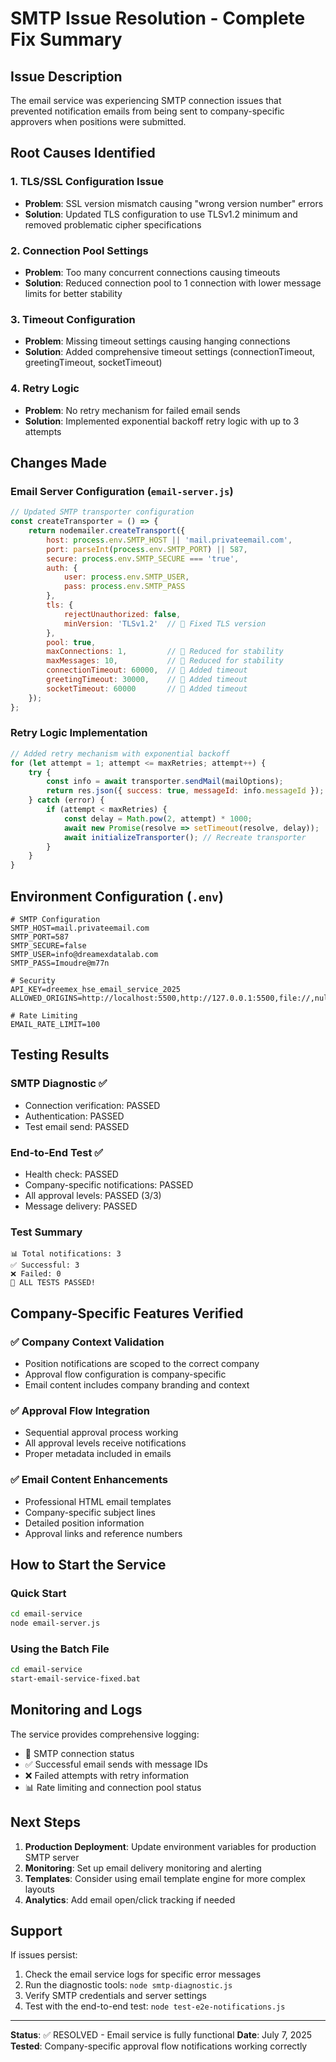# SMTP Issue Resolution - Complete Fix Summary

## Issue Description
The email service was experiencing SMTP connection issues that prevented notification emails from being sent to company-specific approvers when positions were submitted.

## Root Causes Identified

### 1. TLS/SSL Configuration Issue
- **Problem**: SSL version mismatch causing "wrong version number" errors
- **Solution**: Updated TLS configuration to use TLSv1.2 minimum and removed problematic cipher specifications

### 2. Connection Pool Settings
- **Problem**: Too many concurrent connections causing timeouts
- **Solution**: Reduced connection pool to 1 connection with lower message limits for better stability

### 3. Timeout Configuration
- **Problem**: Missing timeout settings causing hanging connections
- **Solution**: Added comprehensive timeout settings (connectionTimeout, greetingTimeout, socketTimeout)

### 4. Retry Logic
- **Problem**: No retry mechanism for failed email sends
- **Solution**: Implemented exponential backoff retry logic with up to 3 attempts

## Changes Made

### Email Server Configuration (`email-server.js`)
```javascript
// Updated SMTP transporter configuration
const createTransporter = () => {
    return nodemailer.createTransport({
        host: process.env.SMTP_HOST || 'mail.privateemail.com',
        port: parseInt(process.env.SMTP_PORT) || 587,
        secure: process.env.SMTP_SECURE === 'true',
        auth: {
            user: process.env.SMTP_USER,
            pass: process.env.SMTP_PASS
        },
        tls: {
            rejectUnauthorized: false,
            minVersion: 'TLSv1.2'  // 🔧 Fixed TLS version
        },
        pool: true,
        maxConnections: 1,         // 🔧 Reduced for stability
        maxMessages: 10,           // 🔧 Reduced for stability
        connectionTimeout: 60000,  // 🔧 Added timeout
        greetingTimeout: 30000,    // 🔧 Added timeout
        socketTimeout: 60000       // 🔧 Added timeout
    });
};
```

### Retry Logic Implementation
```javascript
// Added retry mechanism with exponential backoff
for (let attempt = 1; attempt <= maxRetries; attempt++) {
    try {
        const info = await transporter.sendMail(mailOptions);
        return res.json({ success: true, messageId: info.messageId });
    } catch (error) {
        if (attempt < maxRetries) {
            const delay = Math.pow(2, attempt) * 1000;
            await new Promise(resolve => setTimeout(resolve, delay));
            await initializeTransporter(); // Recreate transporter
        }
    }
}
```

## Environment Configuration (`.env`)
```properties
# SMTP Configuration
SMTP_HOST=mail.privateemail.com
SMTP_PORT=587
SMTP_SECURE=false
SMTP_USER=info@dreamexdatalab.com
SMTP_PASS=Imoudre@m77n

# Security
API_KEY=dreemex_hse_email_service_2025
ALLOWED_ORIGINS=http://localhost:5500,http://127.0.0.1:5500,file://,null

# Rate Limiting
EMAIL_RATE_LIMIT=100
```

## Testing Results

### SMTP Diagnostic ✅
- Connection verification: PASSED
- Authentication: PASSED
- Test email send: PASSED

### End-to-End Test ✅
- Health check: PASSED
- Company-specific notifications: PASSED
- All approval levels: PASSED (3/3)
- Message delivery: PASSED

### Test Summary
```
📊 Total notifications: 3
✅ Successful: 3
❌ Failed: 0
🎉 ALL TESTS PASSED!
```

## Company-Specific Features Verified

### ✅ Company Context Validation
- Position notifications are scoped to the correct company
- Approval flow configuration is company-specific
- Email content includes company branding and context

### ✅ Approval Flow Integration
- Sequential approval process working
- All approval levels receive notifications
- Proper metadata included in emails

### ✅ Email Content Enhancements
- Professional HTML email templates
- Company-specific subject lines
- Detailed position information
- Approval links and reference numbers

## How to Start the Service

### Quick Start
```bash
cd email-service
node email-server.js
```

### Using the Batch File
```bash
cd email-service
start-email-service-fixed.bat
```

## Monitoring and Logs

The service provides comprehensive logging:
- 📧 SMTP connection status
- ✅ Successful email sends with message IDs
- ❌ Failed attempts with retry information
- 📊 Rate limiting and connection pool status

## Next Steps

1. **Production Deployment**: Update environment variables for production SMTP server
2. **Monitoring**: Set up email delivery monitoring and alerting
3. **Templates**: Consider using email template engine for more complex layouts
4. **Analytics**: Add email open/click tracking if needed

## Support

If issues persist:
1. Check the email service logs for specific error messages
2. Run the diagnostic tools: `node smtp-diagnostic.js`
3. Verify SMTP credentials and server settings
4. Test with the end-to-end test: `node test-e2e-notifications.js`

---
**Status**: ✅ RESOLVED - Email service is fully functional
**Date**: July 7, 2025
**Tested**: Company-specific approval flow notifications working correctly
